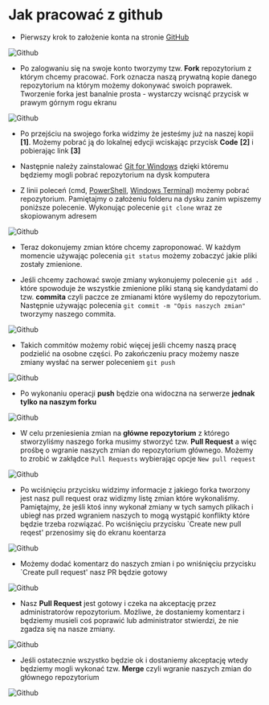 # Jak pracować z github

- Pierwszy krok to założenie konta na stronie [GitHub](http://www.github.com/)

![Github](../.resources/github.png?raw=true)

- Po zalogwaniu się na swoje konto tworzymy tzw. **Fork** repozytorium z którym chcemy pracować. Fork oznacza naszą prywatną kopie danego repozytorium na którym możemy dokonywać swoich poprawek. Tworzenie forka jest banalnie prosta - wystarczy wcisnąć przycisk w prawym górnym rogu ekranu

![Github](../.resources/fork.png?raw=true)

- Po przejściu na swojego forka widzimy że jesteśmy już na naszej kopii **[1]**. Możemy pobrać ją do lokalnej edycji wciskając przycisk **Code** **[2]** i pobierając link **[3]**

- Następnie należy zainstalować [Git for Windows](https://gitforwindows.org/) dzięki któremu będziemy mogli pobrać repozytorium na dysk komputera

- Z linii poleceń (cmd, [PowerShell](https://github.com/PowerShell/PowerShell/releases), [Windows Terminal](https://github.com/microsoft/terminal/releases)) możemy pobrać repozytorium. Pamiętajmy o założeniu folderu na dysku zanim wpiszemy poniższe polecenie. Wykonując polecenie `git clone` wraz ze skopiowanym adresem

![Github](../.resources/clone.png?raw=true)

- Teraz dokonujemy zmian które chcemy zaproponować. W każdym momencie używając polecenia `git status` możemy zobaczyć jakie pliki zostały zmienione.

- Jeśli chcemy zachować swoje zmiany wykonujemy polecenie `git add .` które spowoduje że wszystkie zmienione pliki staną się kandydatami do tzw. **commita** czyli paczce ze zmianami które wyślemy do repozytorium. Następnie używając polecenia `git commit -m "Opis naszych zmian"` tworzymy naszego commita. 

![Github](../.resources/commit.png?raw=true)

- Takich commitów możemy robić więcej jeśli chcemy naszą pracę podzielić na osobne części. Po zakończeniu pracy możemy nasze zmiany wysłać na serwer poleceniem `git push`

![Github](../.resources/push.png?raw=true)

- Po wykonaniu operacji **push** będzie ona widoczna na serwerze **jednak tylko na naszym forku**
  
![Github](../.resources/after_push.png?raw=true)

- W celu przeniesienia zmian na **główne repozytorium** z którego stworzyliśmy naszego forka musimy stworzyć tzw. **Pull Request** a więc prośbę o wgranie naszych zmian do repozytorium głównego. Możemy to zrobić w zakłądce `Pull Requests` wybierając opcje `New pull request`

![Github](../.resources/pr_create.png?raw=true)

- Po wciśnięciu przycisku widzimy informacje z jakiego forka tworzony jest nasz pull request oraz widizmy listę zmian które wykonaliśmy. Pamiętajmy, że jeśli ktoś inny wykonał zmiany w tych samych plikach i ubiegł nas przed wgraniem naszych to mogą wystąpić konflikty które będzie trzeba rozwiązać. Po wciśnięciu przycisku `Create new pull reqest' przenosimy się do ekranu koentarza

![Github](../.resources/pr.png?raw=true)

- Możemy dodać komentarz do naszych zmian i po wniśnięciu przycisku `Create pull request' nasz PR będzie gotowy

![Github](../.resources/pr_comment.png?raw=true)

- Nasz **Pull Request** jest gotowy i czeka na akceptację przez administratorów repozytorium. Możliwe, że dostaniemy komentarz i będziemy musieli coś poprawić lub administrator stwierdzi, że nie zgadza się na nasze zmiany. 

![Github](../.resources/pr_final.png?raw=true)

- Jeśli ostatecznie wszystko będzie ok i dostaniemy akceptację wtedy będziemy mogli wykonać tzw. **Merge** czyli wgranie naszych zmian do głównego repozytorium

![Github](../.resources/merge.png?raw=true)